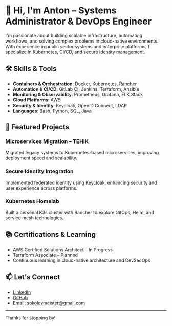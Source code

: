 # 👋 Hi, I'm Anton – Systems Administrator & DevOps Engineer

I'm passionate about building scalable infrastructure, automating workflows, and solving complex problems in cloud-native environments. With experience in public sector systems and enterprise platforms, I specialize in Kubernetes, CI/CD, and secure identity management.

## 🛠️ Skills & Tools

- **Containers & Orchestration**: Docker, Kubernetes, Rancher
- **Automation & CI/CD**: GitLab CI, Jenkins, Terraform, Ansible
- **Monitoring & Observability**: Prometheus, Grafana, ELK Stack
- **Cloud Platforms**: AWS
- **Security & Identity**: Keycloak, OpenID Connect, LDAP
- **Languages**: Bash, Python, SQL, Java

## 🚀 Featured Projects

### Microservices Migration – TEHIK
Migrated legacy systems to Kubernetes-based microservices, improving deployment speed and scalability.

### Secure Identity Integration
Implemented federated identity using Keycloak, enhancing security and user experience across platforms.

### Kubernetes Homelab
Built a personal K3s cluster with Rancher to explore GitOps, Helm, and service mesh technologies.

## 📚 Certifications & Learning

- AWS Certified Solutions Architect – In Progress  
- Terraform Associate – Planned  
- Continuous learning in cloud-native architecture and DevSecOps

## 📫 Let's Connect

- [LinkedIn](https://www.linkedin.com/in/anton-sokolov-exe/)  
- [GitHub](https://github.com/sapsan14/)
- Email: sokolovmeister@gmail.com

---

Thanks for stopping by!
